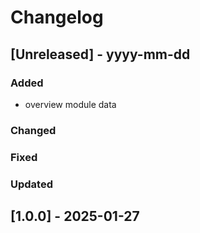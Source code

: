 # Changelog
## [Unreleased] - yyyy-mm-dd

### Added
- overview module data

### Changed

### Fixed

### Updated

## [1.0.0] - 2025-01-27
